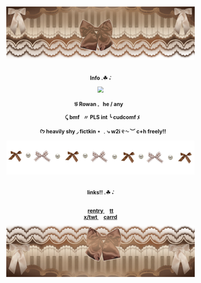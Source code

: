 ![image_alt](https://github.com/G00fstergoof/G00fstergoof/blob/main/IMG_4600.png)
<h4 align="center"

 
 <br><b>Info .☘︎ ݁˖</b>

![](https://komarev.com/ghpvc/?username=G00fstergoof&color=644537&label=collected_sticks )

𝒢 Rowan 𓈒⠀he / any⠀

⠀⤹ bmf⠀〃 PLS int ╰   cudcomf ﾒ

⠀
ᡣ𐭩 heavily shy ◞  fictkin ⋆
 ﹒⤷ w2i ୧ ∿ ︶  c+h freely!!

![image_alt](https://github.com/G00fstergoof/G00fstergoof/blob/main/IMG_4609.png)

<h4 align="center"

</h4>
<br><b>links!! .☘︎ ݁˖</b>


<br><a
 href="https://rentry.co/princsstwo">rentry
 </a> ⠀     <a
href="https://www.tiktok.com/@goofster_goof">tt
<br><a
href="https://x.com/idiotperson671?s=21">x/twt
 </a> ⠀     <a
href="https://goofstergoofs.carrd.co/">carrd
 </a>

![image_alt](https://github.com/G00fstergoof/G00fstergoof/blob/main/IMG_4599.png)
